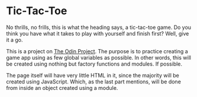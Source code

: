 # Tic-Tac-Toe

No thrills, no frills, this is what the heading
says, a tic-tac-toe game. Do you think you have
what it takes to play with yourself and finish
first? Well, give it a go.

This is a project on [The Odin Project](https://www.theodinproject.com).
The purpose is to practice creating a game app
using as few global variables as possible.
In other words, this will be created using
nothing but factory functions and modules. If
possible.

The page itself will have very little HTML in
it, since the majority will be created using
JavaScript. Which, as the last part mentions,
will be done from inside an object created
using a module.